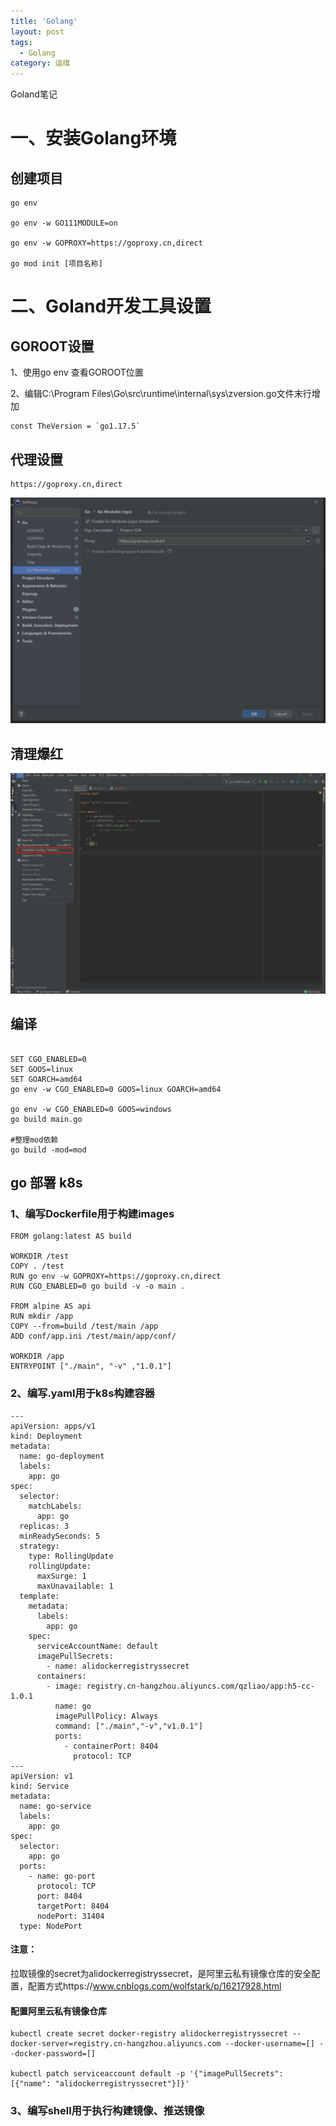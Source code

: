 ```yaml
---
title: 'Golang'
layout: post
tags:
  - Golang
category: 运维
---
```


Goland笔记

<!--more-->
# 一、安装Golang环境

## 创建项目
```
go env

go env -w GO111MODULE=on

go env -w GOPROXY=https://goproxy.cn,direct

go mod init [项目名称]
```

# 二、Goland开发工具设置

## GOROOT设置
1、使用go env 查看GOROOT位置

2、编辑C:\Program Files\Go\src\runtime\internal\sys\zversion.go文件末行增加
```
const TheVersion = `go1.17.5`
```

## 代理设置
```
https://goproxy.cn,direct 
```

![20220810113053](https://raw.githubusercontent.com/QinL233/QinL233.github.io/master/images/20220810113053.png)


## 清理爆红
![20220810113518](https://raw.githubusercontent.com/QinL233/QinL233.github.io/master/images/20220810113518.png)

## 编译
```

SET CGO_ENABLED=0
SET GOOS=linux
SET GOARCH=amd64
go env -w CGO_ENABLED=0 GOOS=linux GOARCH=amd64 

go env -w CGO_ENABLED=0 GOOS=windows
go build main.go

#整理mod依赖
go build -mod=mod
```


## go 部署 k8s


### 1、编写Dockerfile用于构建images
```
FROM golang:latest AS build

WORKDIR /test
COPY . /test
RUN go env -w GOPROXY=https://goproxy.cn,direct
RUN CGO_ENABLED=0 go build -v -o main .

FROM alpine AS api
RUN mkdir /app
COPY --from=build /test/main /app
ADD conf/app.ini /test/main/app/conf/

WORKDIR /app
ENTRYPOINT ["./main", "-v" ,"1.0.1"]

```
### 2、编写.yaml用于k8s构建容器
```
---
apiVersion: apps/v1
kind: Deployment
metadata:
  name: go-deployment
  labels:
    app: go
spec:
  selector:
    matchLabels:
      app: go
  replicas: 3
  minReadySeconds: 5
  strategy:
    type: RollingUpdate
    rollingUpdate:
      maxSurge: 1
      maxUnavailable: 1
  template:
    metadata:
      labels:
        app: go
    spec:
      serviceAccountName: default
      imagePullSecrets:
        - name: alidockerregistryssecret
      containers:
        - image: registry.cn-hangzhou.aliyuncs.com/qzliao/app:h5-cc-1.0.1
          name: go
          imagePullPolicy: Always
          command: ["./main","-v","v1.0.1"]
          ports:
            - containerPort: 8404
              protocol: TCP
---
apiVersion: v1
kind: Service
metadata:
  name: go-service
  labels:
    app: go
spec:
  selector:
    app: go
  ports:
    - name: go-port
      protocol: TCP
      port: 8404
      targetPort: 8404
      nodePort: 31404
  type: NodePort

```

#### 注意：
拉取镜像的secret为alidockerregistryssecret，是阿里云私有镜像仓库的安全配置，配置方式https://www.cnblogs.com/wolfstark/p/16217928.html



#### 配置阿里云私有镜像仓库

```
kubectl create secret docker-registry alidockerregistryssecret --docker-server=registry.cn-hangzhou.aliyuncs.com --docker-username=[] --docker-password=[]

kubectl patch serviceaccount default -p '{"imagePullSecrets": [{"name": "alidockerregistryssecret"}]}'
```



### 3、编写shell用于执行构建镜像、推送镜像
